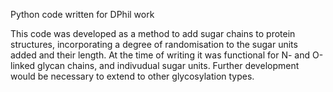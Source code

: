 Python code written for DPhil work

This code was developed as a method to add sugar chains to protein structures, incorporating a degree of randomisation to the sugar units added and their length.  At the time of writing it was functional for N- and O-linked glycan chains, and indivudual sugar units.  Further development would be necessary to extend to other glycosylation types.
